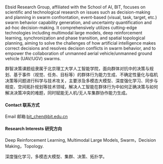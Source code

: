 

Ebsid Research Group, affiliated with the School of AI, BIT, focuses on scientific and technological research on issues such as decision-making and planning in swarm confrontation, event-based (visual, task, target, etc.) swarm behavior capability generation, and uncertainty quantification and ad-hoc decision-making. It comprehensively utilizes cutting-edge technologies including multimodal large models, deep reinforcement learning, synchronization and phase transition, and spatial topological planning, aiming to solve the challenges of how artificial intelligence makes correct decisions and resolves decision conflicts in swarm behavior, and to empower the collaboration of unmanned aerial vehicle/unmanned ground vehicle (UAV/UGV) swarms.

群智决策课题组隶属于北京理工大学人工智能学院，面向群体对抗中的决策与规划、基于事件（视觉、任务、目标等）的群体行为能力生成、不确定性量化与临机决策等问题进行科学与技术攻关，主要涉及多模态大模型、深度强化学习、同步与相变、空间拓扑规划等技术领域，解决人工智能在群体行为中如何正确决策与如何解决决策冲突的难题，同时赋能无人机/无人车集群协作能力生成。

#### Contact 联系方式

Email 邮箱:bit_chen@bit.edu.cn


#### Research Interests 研究方向
Deep Reinforcement Learning, Multimodal Large Models, Swarm，Decision Making，Topology.

深度强化学习，多模态大模型、集群、决策、拓扑学。

